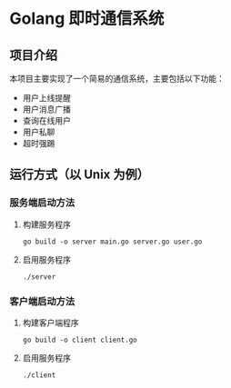 # Golang 即时通信系统

## 项目介绍

本项目主要实现了一个简易的通信系统，主要包括以下功能：
 - 用户上线提醒
 - 用户消息广播
 - 查询在线用户
 - 用户私聊
 - 超时强踢

## 运行方式（以 Unix 为例）

### 服务端启动方法

1. 构建服务程序
    ```Shell
    go build -o server main.go server.go user.go
    ```
2. 启用服务程序
    ```Shell
    ./server
    ```

### 客户端启动方法

1. 构建客户端程序
    ```Shell
    go build -o client client.go
    ```
2. 启用服务程序
    ```Shell
    ./client
    ```